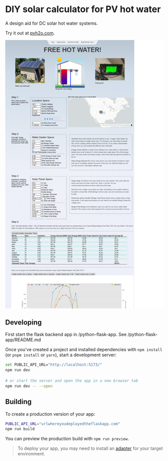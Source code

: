 # DIY solar calculator for PV hot water

A design aid for DC solar hot water systems.

Try it out at [pvh2o.com](https://www.hot-h2o.us/).

![Screenshot](/static/Screenshot.png)

## Developing

First start the flask backend app in /python-flask-app.  See /python-flask-app/README.md

Once you've created a project and installed dependencies with `npm install` (or `pnpm install` or `yarn`), start a development server:

```bash
set PUBLIC_API_URL="http://localhost:5173/"
npm run dev

# or start the server and open the app in a new browser tab
npm run dev -- --open
```

## Building

To create a production version of your app:

```bash
PUBLIC_API_URL="urlwhereyoudeployedtheflaskapp.com"
npm run build
```

You can preview the production build with `npm run preview`.

> To deploy your app, you may need to install an [adapter](https://kit.svelte.dev/docs/adapters) for your target environment.
